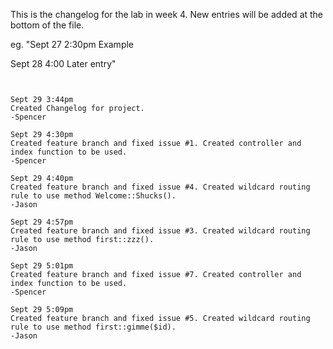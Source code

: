 This is the changelog for the lab in week 4. New entries will be added at the bottom of the file.

eg.
"Sept 27 2:30pm
Example

Sept 28 4:00
Later entry"
~~~~~~~~~~~~~~~~~~~~~~~~~~~


Sept 29 3:44pm
Created Changelog for project.
-Spencer

Sept 29 4:30pm
Created feature branch and fixed issue #1. Created controller and index function to be used.
-Spencer

Sept 29 4:40pm
Created feature branch and fixed issue #4. Created wildcard routing rule to use method Welcome::Shucks().
-Jason

Sept 29 4:57pm
Created feature branch and fixed issue #3. Created wildcard routing rule to use method first::zzz().
-Jason

Sept 29 5:01pm
Created feature branch and fixed issue #7. Created controller and index function to be used.
-Spencer

Sept 29 5:09pm
Created feature branch and fixed issue #5. Created wildcard routing rule to use method first::gimme($id).
-Jason
